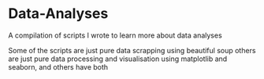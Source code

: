 # Data-Analyses
A compilation of scripts I wrote to learn more about data analyses

Some of the scripts are just pure data scrapping using beautiful soup others are just pure data processing and visualisation using matplotlib and seaborn, and others have both
